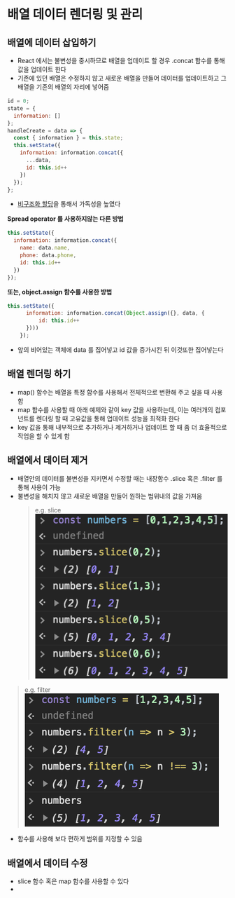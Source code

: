 # 배열 데이터 렌더링 및 관리

## 배열에 데이터 삽입하기

- React 에서는 불변성을 중시하므로 배열을 업데이트 할 경우 .concat 함수를 통해 값을 업데이트 한다
- 기존에 있던 배열은 수정하지 않고 새로운 배열을 만들어 데이터를 업데이트하고 그 배열을 기존의 배열의 자리에 넣어줌

```jsx
id = 0;
state = {
  information: []
};
handleCreate = data => {
  const { information } = this.state;
  this.setState({
    information: information.concat({
      ...data,
      id: this.id++
    })
  });
};
```

- [비구조화 할당](https://developer.mozilla.org/ko/docs/Web/JavaScript/Reference/Operators/Destructuring_assignment)을 통해서 가독성을 높였다

**Spread operator 를 사용하지않는 다른 방법**

```jsx
this.setState({
  information: information.concat({
    name: data.name,
    phone: data.phone,
    id: this.id++
  })
});
```

**또는, object.assign 함수를 사용한 방법**

```jsx
this.setState({
      information: information.concat(Object.assign({}, data, {
          id: this.id++
      })))
    });
```

- 앞의 비어있는 객체에 data 를 집어넣고 id 값을 증가시킨 뒤 이것또한 집어넣는다

## 배열 렌더링 하기

- map() 함수는 배열을 특정 함수를 사용해서 전체적으로 변환해 주고 싶을 때 사용함
- map 함수를 사용할 때 아래 예제와 같이 key 값을 사용하는데, 이는 여러개의 컴포넌트를 렌더링 할 때 고유값을 통해 업데이트 성능을 최적화 한다
- key 값을 통해 내부적으로 추가하거나 제거하거나 업데이트 할 때 좀 더 효율적으로 작업을 할 수 있게 함

## 배열에서 데이터 제거

- 배열안의 데이터를 불변성을 지키면서 수정할 때는 내장함수 .slice 혹은 .filter 를 통해 사용이 가능
- 불변성을 해치지 않고 새로운 배열을 만들어 원하는 범위내의 값을 가져옴
  > e.g. slice
  > ![slice](./img/slice.png)

> e.g. filter
> ![filter](./img/filter.png)
- 함수를 사용해 보다 편하게 범위를 지정할 수 있음

## 배열에서 데이터 수정

- slice 함수 혹은 map 함수를 사용할 수 있다
- 